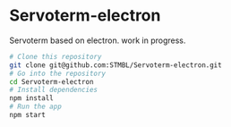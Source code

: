 # Servoterm-electron
Servoterm based on electron. work in progress.

```bash
# Clone this repository
git clone git@github.com:STMBL/Servoterm-electron.git
# Go into the repository
cd Servoterm-electron
# Install dependencies
npm install
# Run the app
npm start
```